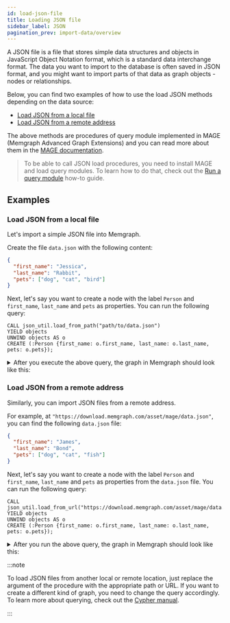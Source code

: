 ```yaml
---
id: load-json-file
title: Loading JSON file
sidebar_label: JSON
pagination_prev: import-data/overview
---
```


A JSON file is a file that stores simple data structures and objects in
JavaScript Object Notation format, which is a standard data interchange format.
The data you want to import to the database is often saved in JSON format, and
you might want to import parts of that data as graph objects - nodes or
relationships.

Below, you can find two examples of how to use the load JSON methods depending
on the data source:

- [Load JSON from a local file](#load-json-from-a-local-file)
- [Load JSON from a remote address](#load-json-from-a-remote-address)

The above methods are procedures of query module implemented in MAGE (Memgraph Advanced
Graph Extensions) and you can read more about them in the [MAGE
documentation](/mage/query-modules/python/json-util).

> To be able to call JSON load procedures, you need to install MAGE and load
> query modules. To learn how to do that, check out the [Run a query module](/mage/how-to-guides/run-a-query-module) how-to guide.

## Examples

### Load JSON from a local file

Let's import a simple JSON file into Memgraph.

Create the file `data.json` with the following content:

```json
{
  "first_name": "Jessica",
  "last_name": "Rabbit",
  "pets": ["dog", "cat", "bird"]
}
```

Next, let's say you want to create a node with the label `Person` and
`first_name`, `last_name` and `pets` as properties. You can run the following
query:

```cypher
CALL json_util.load_from_path("path/to/data.json")
YIELD objects
UNWIND objects AS o
CREATE (:Person {first_name: o.first_name, last_name: o.last_name, pets: o.pets});
```

<details>
  <summary>After you execute the above query, the graph in Memgraph should look like this:</summary>
  <div>
    <img src={require('../../data/import-data/load_json_file_from_path.png').default}/>
  </div>
</details>

### Load JSON from a remote address

Similarly, you can import JSON files from a remote address.

For example, at `"https://download.memgraph.com/asset/mage/data.json"`, you can
find the following `data.json` file:

```json
{
  "first_name": "James",
  "last_name": "Bond",
  "pets": ["dog", "cat", "fish"]
}
```

Next, let's say you want to create a node with the label `Person` and
`first_name`, `last_name` and `pets` as properties from the `data.json` file.
You can run the following query:

```cypher
CALL json_util.load_from_url("https://download.memgraph.com/asset/mage/data.json")
YIELD objects
UNWIND objects AS o
CREATE (:Person {first_name: o.first_name, last_name: o.last_name, pets: o.pets});
```

<details>
  <summary>After you run the above query, the graph in Memgraph should look like this:</summary>
  <div>
    <img src={require('../../data/import-data/load_json_file_from_url.png').default}/>
  </div>
</details>

:::note

To load JSON files from another local or remote location, just replace the
argument of the procedure with the appropriate path or URL. If you want to
create a different kind of graph, you need to change the query accordingly. To
learn more about querying, check out the [Cypher manual](/cypher-manual).

:::
